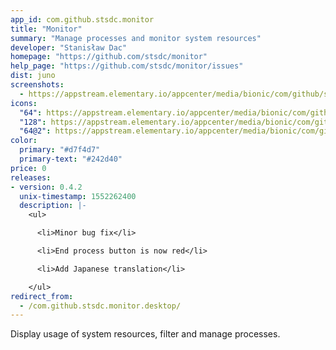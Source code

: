 ```yaml
---
app_id: com.github.stsdc.monitor
title: "Monitor"
summary: "Manage processes and monitor system resources"
developer: "Stanisław Dac"
homepage: "https://github.com/stsdc/monitor"
help_page: "https://github.com/stsdc/monitor/issues"
dist: juno
screenshots:
  - https://appstream.elementary.io/appcenter/media/bionic/com/github/stsdc.monitor/BF797F981E7ADB09462E4CF9DAB16EB4/screenshots/image-1_orig.png
icons:
  "64": https://appstream.elementary.io/appcenter/media/bionic/com/github/stsdc.monitor/BF797F981E7ADB09462E4CF9DAB16EB4/icons/64x64/com.github.stsdc.monitor_com.github.stsdc.monitor.png
  "128": https://appstream.elementary.io/appcenter/media/bionic/com/github/stsdc.monitor/BF797F981E7ADB09462E4CF9DAB16EB4/icons/128x128/com.github.stsdc.monitor_com.github.stsdc.monitor.png
  "64@2": https://appstream.elementary.io/appcenter/media/bionic/com/github/stsdc.monitor/BF797F981E7ADB09462E4CF9DAB16EB4/icons/64x64@2/com.github.stsdc.monitor_com.github.stsdc.monitor.png
color:
  primary: "#d7f4d7"
  primary-text: "#242d40"
price: 0
releases:
- version: 0.4.2
  unix-timestamp: 1552262400
  description: |-
    <ul>

      <li>Minor bug fix</li>

      <li>End process button is now red</li>

      <li>Add Japanese translation</li>

    </ul>
redirect_from:
  - /com.github.stsdc.monitor.desktop/
---
```


<p>Display usage of system resources, filter and manage processes.</p>